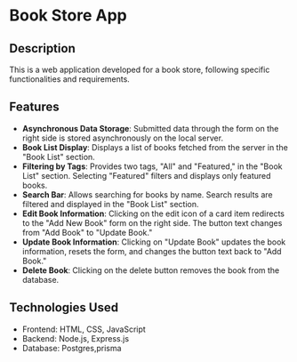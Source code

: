 # Book Store App

## Description

This is a web application developed for a book store, following specific
functionalities and requirements.

## Features

- **Asynchronous Data Storage**: Submitted data through the form on the right
  side is stored asynchronously on the local server.
- **Book List Display**: Displays a list of books fetched from the server in the
  "Book List" section.
- **Filtering by Tags**: Provides two tags, "All" and "Featured," in the "Book
  List" section. Selecting "Featured" filters and displays only featured books.
- **Search Bar**: Allows searching for books by name. Search results are
  filtered and displayed in the "Book List" section.
- **Edit Book Information**: Clicking on the edit icon of a card item redirects
  to the "Add New Book" form on the right side. The button text changes from
  "Add Book" to "Update Book."
- **Update Book Information**: Clicking on "Update Book" updates the book
  information, resets the form, and changes the button text back to "Add Book."
- **Delete Book**: Clicking on the delete button removes the book from the
  database.

## Technologies Used

- Frontend: HTML, CSS, JavaScript
- Backend: Node.js, Express.js
- Database: Postgres,prisma
